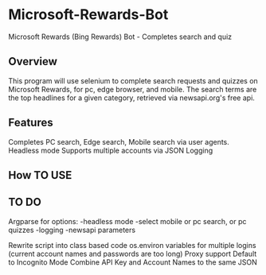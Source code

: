 # Microsoft-Rewards-Bot
Microsoft Rewards (Bing Rewards) Bot - Completes search and quiz

<h2>Overview</h2>
This program will use selenium to complete search requests and quizzes on Microsoft Rewards, for pc, edge browser, and mobile. The search terms are the top headlines for a given category, retrieved via newsapi.org's free api.

<h2>Features</h2>
Completes PC search, Edge search, Mobile search via user agents.
Headless mode
Supports multiple accounts via JSON
Logging 



<h2>How TO USE</h2>



<h2>TO DO</h2>
Argparse for options:
-headless mode
-select mobile or pc search, or pc quizzes
-logging 
-newsapi parameters


Rewrite script into class based code
os.environ variables for multiple logins (current account names and passwords are too long)
Proxy support
Default to Incognito Mode
Combine API Key and Account Names to the same JSON

